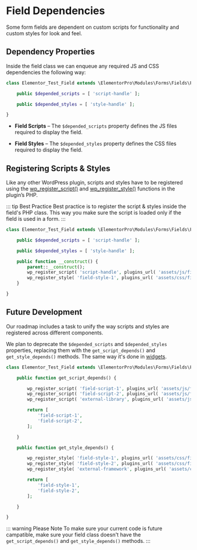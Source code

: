 # Field Dependencies

<Badge type="tip" vertical="top" text="Elementor Pro" /> <Badge type="warning" vertical="top" text="Advanced" />

Some form fields are dependent on custom scripts for functionality and custom styles for look and feel.

## Dependency Properties

Inside the field class we can enqueue any required JS and CSS dependencies the following way:

```php
class Elementor_Test_Field extends \ElementorPro\Modules\Forms\Fields\Field_Base {

	public $depended_scripts = [ 'script-handle' ];

	public $depended_styles = [ 'style-handle' ];

}
```

* **Field Scripts** – The `$depended_scripts` property defines the JS files required to display the field.

* **Field Styles** – The `$depended_styles` property defines the CSS files required to display the field.

## Registering Scripts & Styles

Like any other WordPress plugin, scripts and styles have to be registered using the [wp_register_script()](https://developer.wordpress.org/reference/functions/wp_register_script/) and [wp_register_style()](https://developer.wordpress.org/reference/functions/wp_register_style/) functions in the plugin’s PHP.

::: tip Best Practice
Best practice is to register the script & styles inside the field's PHP class. This way you make sure the script is loaded only if the field is used in a form.
:::

```php
class Elementor_Test_Field extends \ElementorPro\Modules\Forms\Fields\Field_Base {

	public $depended_scripts = [ 'script-handle' ];

	public $depended_styles = [ 'style-handle' ];

	public function __construct() {
		parent::__construct();
		wp_register_script( 'script-handle', plugins_url( 'assets/js/field-script-1.js', __FILE__ ) );
		wp_register_style( 'field-style-1', plugins_url( 'assets/css/field-style-1.css', __FILE__ ) );
	}

}
```

## Future Development

Our roadmap includes a task to unify the way scripts and styles are registered across different components.

We plan to deprecate the `$depended_scripts` and `$depended_styles` properties, replacing them with the `get_script_depends()` and `get_style_depends()` methods. The same way it's done in [widgets](./../widgets/widget-dependencies/).

```php
class Elementor_Test_Field extends \ElementorPro\Modules\Forms\Fields\Field_Base {

	public function get_script_depends() {

		wp_register_script( 'field-script-1', plugins_url( 'assets/js/field-script-1.js', __FILE__ ) );
		wp_register_script( 'field-script-2', plugins_url( 'assets/js/field-script-2.js', __FILE__ ), [ 'external-library' ] );
		wp_register_script( 'external-library', plugins_url( 'assets/js/libs/external-library.js', __FILE__ ) );

		return [
			'field-script-1',
			'field-script-2',
		];

	}

	public function get_style_depends() {

		wp_register_style( 'field-style-1', plugins_url( 'assets/css/field-style-1.css', __FILE__ ) );
		wp_register_style( 'field-style-2', plugins_url( 'assets/css/field-style-2.css', __FILE__ ), [ 'external-framework' ] );
		wp_register_style( 'external-framework', plugins_url( 'assets/css/libs/external-framework.css', __FILE__ ) );

		return [
			'field-style-1',
			'field-style-2',
		];

	}

}
```

::: warning Please Note
To make sure your current code is future campatible, make sure your field class doesn't have the `get_script_depends()` and `get_style_depends()` methods.
:::
